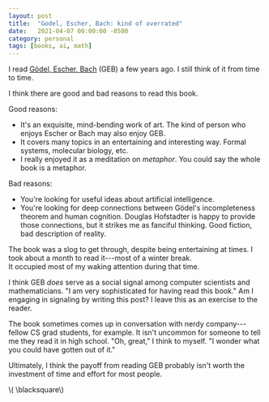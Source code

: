 ```yaml
---
layout: post
title:  "Godel, Escher, Bach: kind of overrated"
date:   2021-04-07 00:00:00 -0500
category: personal 
tags: [books, ai, math] 
---
```


I read [G&ouml;del, Escher, Bach](https://www.amazon.com/G%C3%B6del-Escher-Bach-Eternal-Golden/dp/0465026567/ref=sr_1_1?crid=33V4Y3VNINHAL&dchild=1&keywords=godel+escher+bach&qid=1617814499&sprefix=godel+escher+bach%2Caps%2C399&sr=8-1) (GEB) a few years ago. I still think of it from time to time.

I think there are good and bad reasons to read this book.

Good reasons:
* It's an exquisite, mind-bending work of art.
  The kind of person who enjoys Escher or Bach may also enjoy GEB.
* It covers many topics in an entertaining and interesting way.
  Formal systems, molecular biology, etc.
* I really enjoyed it as a meditation on _metaphor_. 
  You could say the whole book is a metaphor. 

Bad reasons:
* You're looking for useful ideas about artificial intelligence.
* You're looking for deep connections between G&ouml;del's incompleteness theorem and human cognition.
  Douglas Hofstadter is happy to provide those connections, but it strikes me as fanciful thinking. 
  Good fiction, bad description of reality.

The book was a slog to get through, despite being entertaining at times.
I took about a month to read it---most of a winter break.  
It occupied most of my waking attention during that time.

I think GEB _does_ serve as a social signal among computer scientists and mathematicians. 
"I am very sophisticated for having read this book."
Am I engaging in signaling by writing this post?
I leave this as an exercise to the reader.

The book sometimes comes up in conversation with nerdy company---fellow CS grad students, for example.
It isn't uncommon for someone to tell me they read it in high school.
"Oh, great," I think to myself. "I wonder what you could have gotten out of it."

Ultimately, I think the payoff from reading GEB probably isn't worth the investment of time and effort for most people.

\\( \blacksquare\\)  

